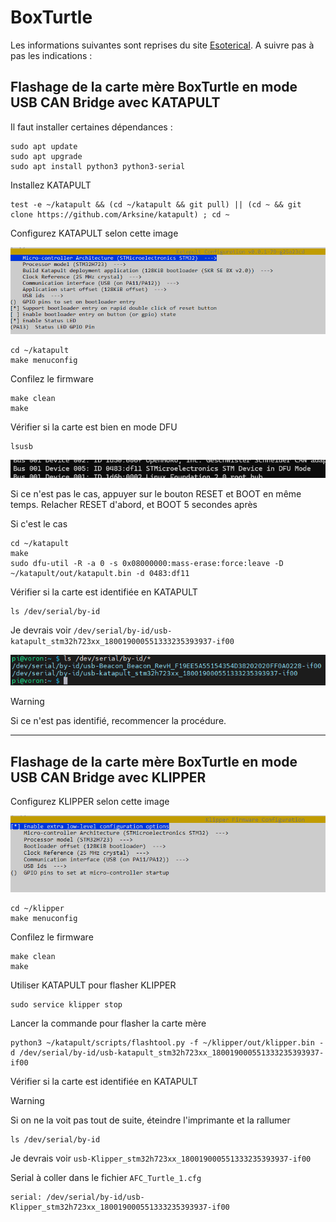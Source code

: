 # BoxTurtle
	
Les informations suivantes sont reprises du site [Esoterical](https://canbus.esoterical.online/). A suivre pas à pas les indications :


## Flashage de la carte mère BoxTurtle en mode USB CAN Bridge avec KATAPULT

Il faut installer certaines dépendances :

    sudo apt update
    sudo apt upgrade
    sudo apt install python3 python3-serial

Installez KATAPULT

    test -e ~/katapult && (cd ~/katapult && git pull) || (cd ~ && git clone https://github.com/Arksine/katapult) ; cd ~

Configurez KATAPULT selon cette image
<center><img src="..\Images\Katapult Config BT.png"></center>

    cd ~/katapult
    make menuconfig

Confilez le firmware

    make clean
    make

Vérifier si la carte est bien en mode DFU

    lsusb
	
<center><img src="..\Images\confirmation DFU_octopus.png"></center>

Si ce n'est pas le cas, appuyer sur le bouton RESET et BOOT en même temps. Relacher RESET d'abord, et BOOT 5 secondes après

Si c'est le cas

    cd ~/katapult
    make
    sudo dfu-util -R -a 0 -s 0x08000000:mass-erase:force:leave -D ~/katapult/out/katapult.bin -d 0483:df11

Vérifier si la carte est identifiée en KATAPULT

    ls /dev/serial/by-id

Je devrais voir `/dev/serial/by-id/usb-katapult_stm32h723xx_180019000551333235393937-if00`
<center><img src="..\Images\BT_identifie_katapult.png"></center>

> [!WARNING]
> Si ce n'est pas identifié, recommencer la procédure.

<hr>

## Flashage de la carte mère BoxTurtle en mode USB CAN Bridge avec KLIPPER

Configurez KLIPPER selon cette image
<center><img src="..\Images\Klipper BT USB-CAN-Bridge Config.png"></center>

    cd ~/klipper
	make menuconfig

Confilez le firmware

    make clean
    make

Utiliser KATAPULT pour flasher KLIPPER

    sudo service klipper stop

Lancer la commande pour flasher la carte mère 

    python3 ~/katapult/scripts/flashtool.py -f ~/klipper/out/klipper.bin -d /dev/serial/by-id/usb-katapult_stm32h723xx_180019000551333235393937-if00

Vérifier si la carte est identifiée en KATAPULT

> [!WARNING]
> Si on ne la voit pas tout de suite, éteindre l'imprimante et la rallumer

    ls /dev/serial/by-id

Je devrais voir `usb-Klipper_stm32h723xx_180019000551333235393937-if00`

Serial à coller dans le fichier `AFC_Turtle_1.cfg`

    serial: /dev/serial/by-id/usb-Klipper_stm32h723xx_180019000551333235393937-if00
